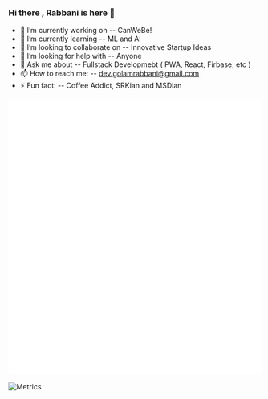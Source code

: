 ### Hi there , Rabbani is here 👋

- 🔭 I’m currently working on -- CanWeBe!
- 🌱 I’m currently learning -- ML and AI
- 👯 I’m looking to collaborate on -- Innovative Startup Ideas 
- 🤔 I’m looking for help with -- Anyone
- 💬 Ask me about -- Fullstack Developmebt ( PWA, React, Firbase, etc ) 
- 📫 How to reach me: -- dev.golamrabbani@gmail.com
- ⚡ Fun fact: -- Coffee Addict, SRKian and MSDian

![Metrics](https://github.com/devRabbani/devRabbani/blob/main/github-metrics.svg)

![Metrics](https://metrics.lecoq.io/devRabbani?template=classic&base.header=0&languages=1&habits=1&wakatime=1&languages.limit=8&languages.sections=most-used&languages.colors=github&languages.threshold=0%25&languages.indepth=false&languages.categories=markup%2C%20programming&languages.recent.categories=markup%2C%20programming&languages.recent.load=300&languages.recent.days=14&habits.from=200&habits.days=14&habits.facts=true&habits.charts=false&habits.trim=false&wakatime.days=7&wakatime.sections=time%2C%20projects%2C%20projects-graphs%2C%20languages%2C%20languages-graphs%2C%20editors%2C%20os&wakatime.limit=5&wakatime.url=https%3A%2F%2Fwakatime.com&wakatime.user=current&config.timezone=Asia%2FCalcutta)
